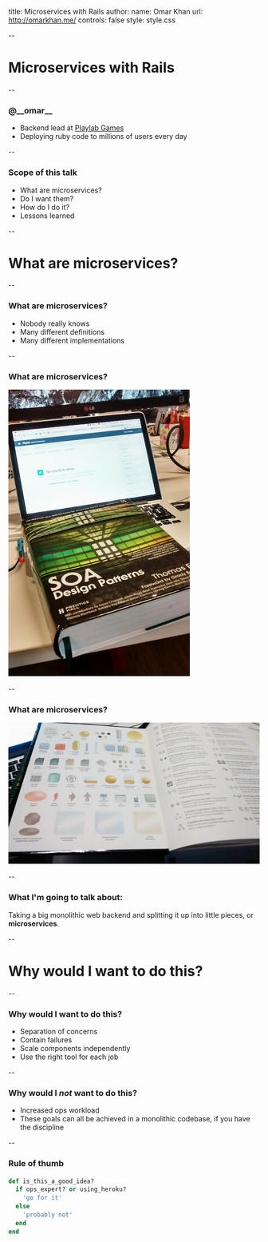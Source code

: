 title: Microservices with Rails
author:
  name: Omar Khan
  url: http://omarkhan.me/
controls: false
style: style.css

--

# Microservices with Rails

--

### @\_\_omar\_\_

- Backend lead at [Playlab Games](http://www.playlab.com/)
- Deploying ruby code to millions of users every day

--

### Scope of this talk

- What are microservices?
- Do I want them?
- How do I do it?
- Lessons learned

--

# What are microservices?

--

### What are microservices?

- Nobody really knows
- Many different definitions
- Many different implementations

--

### What are microservices?

![SOA book](images/soa-book.jpg)

--

### What are microservices?

![SOA book cover](images/soa-book-cover.jpg)

--

### What I'm going to talk about:

Taking a big monolithic web backend and splitting it up into little pieces, or
**microservices**.

--

# Why would I want to do this?

--

### Why would I want to do this?

- Separation of concerns
- Contain failures
- Scale components independently
- Use the right tool for each job

--

### Why would I *not* want to do this?

- Increased ops workload
- These goals can all be achieved in a monolithic codebase, if you have the
  discipline

--

### Rule of thumb

```ruby
def is_this_a_good_idea?
  if ops_expert? or using_heroku?
    'go for it'
  else
    'probably not'
  end
end
```
